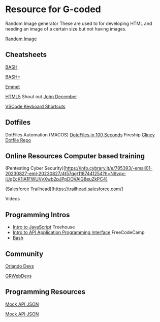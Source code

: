 # Resource for G-coded

Random Image generator
These are used to for developing HTML and needing an image of a certain size but not having images.

[Random Image](https://random.imagecdn.app/v1/docs)

## Cheatsheets

[BASH](BASH_Cheat_Sheet.pdf)

[BASH+](Linux_bash_cheat_sheet.pdf)

[Emmet](emmet_cheat_sheet.pdf)

[HTML5](HTML5-Cheat-Sheet.pdf) Shout out [John December](https://johndecember.com/html/spec/)

[VSCode Keyboard Shortcuts](keyboard-shortcuts-macos.pdf)

## Dotfiles

DotFiles Automation (MACOS)
[DoteFiles in 100 Seconds](https://www.youtube.com/watch?v=r_MpUP6aKiQ) Fireship
[Clincy Dotfile Repo](https://github.com/bclincy/dotfiles)

## Online Resources Computer based training

(Pentesting Cyber Security)[https://info.cybrary.it/e/785393/-email01-20230827-eml-20230827/4t57qg/1187441254?h=N9vqx-iUqEcK1lA1FWUVvXwb2pJPpDOVAlG8euZkPC4]

(Salesforce Trailhead)[https://trailhead.salesforce.com/]

Videos

## Programming Intros

- [Intro to JavaScript](https://www.youtube.com/watch?v=ekYNA10oe2I) Treehouse
- [Intro to API Application Programming Interface](https://www.youtube.com/watch?v=WXsD0ZgxjRw) FreeCodeCamp
- [Bash](https://youtu.be/oxuRxtrO2Ag?si=10EA8K_Y7FUiLdp7)

## Community

[Orlando Devs](https://orlandodevs.com/)

[GRWebDevs](https://www.meetup.com/grwebdevß)

## Programming Resources

[Mock API JSON](https://gorest.co.in/public/v1/users)

[Mock API JSON](https://dummyjson.com/products)
